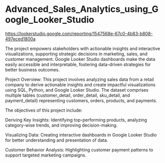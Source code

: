 # Advanced_Sales_Analytics_using_Google_Looker_Studio
https://lookerstudio.google.com/reporting/1547568e-67c0-4b83-b808-497eced1800a

The project empowers stakeholders with actionable insights and interactive visualizations, supporting strategic decisions in marketing, sales, and customer management. Google Looker Studio dashboards make the data easily accessible and interpretable, fostering data-driven strategies for better business outcomes.

Project Overview:
This project involves analyzing sales data from a retail company to derive actionable insights and create impactful visualizations using SQL, Python, and Google Looker Studio. The dataset comprises multiple tables (customer_detail, order_detail, sku_detail, and payment_detail) representing customers, orders, products, and payments.

The objectives of this project include:

Deriving Key Insights: Identifying top-performing products, analyzing category-wise trends, and improving decision-making.

Visualizing Data: Creating interactive dashboards in Google Looker Studio for better understanding and presentation of data.

Customer Behavior Analysis: Highlighting customer payment patterns to support targeted marketing campaigns.
